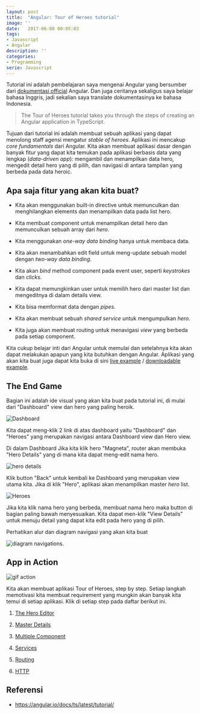 ```yaml
---
layout: post
title:  "Angular: Tour of Heroes tutorial"
image: ''
date:   2017-06-08 00:05:03
tags:
- Javascript
- Angular
description: ''
categories:
- Programming
serie: Javascript
---
```


Tutorial ini adalah pembelajaran saya mengenai Angular yang bersumber dari [dokumentasi official](https://angular.io/docs/ts/latest/tutorial/) Angular. Dan juga ceritanya sekaligus saya belajar bahasa Inggris, jadi sekalian saya translate dokumentasinya ke bahasa Indonesia.

> The Tour of Heroes tutorial takes you through the steps of creating an Angular application in TypeScript.

Tujuan dari tutorial ini adalah membuat sebuah aplikasi yang dapat menolong staff agensi mengatur *stable of heroes*. Aplikasi ini mencakup *core fundamentals* dari Angular. Kita akan membuat aplikasi dasar dengan banyak fitur yang dapat kita temukan pada aplikasi berbasis data yang lengkap (*data-driven app*): mengambil dan menampilkan data hero, mengedit detail hero yang di pilih, dan navigasi di antara tampilan yang berbeda pada data heroic.

## Apa saja fitur yang akan kita buat?

- Kita akan menggunakan built-in directive untuk memunculkan dan menghilangkan elements dan menampilkan data pada list hero.

- Kita membuat component untuk menampilkan detail hero dan memunculkan sebuah array dari *hero*.

- Kita menggunakan *one-way data binding* hanya untuk membaca data.

- Kita akan menambahkan edit field untuk meng-update sebuah model dengan *two-way data binding*.

- Kita akan *bind* method component pada event user, seperti *keystrokes* dan *clicks*.

- Kita dapat memungkinkan user untuk memilih hero dari master list dan mengeditnya di dalam details view.

- Kita bisa memformat data dengan *pipes*.

- Kita akan membuat sebuah *shared service* untuk mengumpulkan *hero*.

- Kita juga akan membuat routing untuk menavigasi *view* yang berbeda pada setiap component.

Kita cukup belajar inti dari Angular untuk memulai dan setelahnya kita akan dapat melakukan apapun yang kita butuhkan dengan Angular. Aplikasi yang akan kita buat juga dapat kita buka di sini [live example](https://angular.io/resources/live-examples/toh-6/ts/eplnkr.html) / [downloadable example](https://angular.io/resources/zips/toh-6/toh-6.zip).

## The End Game

Bagian ini adalah ide visual yang akan kita buat pada tutorial ini, di mulai dari "Dashboard" view dan hero yang paling heroik.

![Dashboard](https://angular.io/generated/images/guide/toh/heroes-dashboard-1.png)

Kita dapat meng-klik 2 link di atas dashboard yaitu "Dashboard" dan "Heroes" yang merupakan navigasi antara Dashboard view dan Hero view.

Di dalam Dashboard Jika kita klik hero "Magneta", router akan membuka "Hero Details" yang di mana kita dapat meng-edit nama hero.

![hero details](https://angular.io/generated/images/guide/toh/hero-details-1.png)

Klik button "Back" untuk kembali ke Dashboard yang merupakan view utama kita. Jika di klik "Hero", aplikasi akan menampilkan master *hero* list.

![Heroes](https://angular.io/generated/images/guide/toh/heroes-list-2.png)

Jika kita klik nama hero yang berbeda, membuat nama hero maka button di bagian paling bawah menyesuaikan. Kita dapat men-klik "View Details" untuk menuju detail yang dapat kita edit pada hero yang di pilih.

Perhatikan alur dan diagram navigasi yang akan kita buat

![diagram navigations](https://angular.io/generated/images/guide/toh/nav-diagram.png).

## App in Action

![gif action](https://angular.io/generated/images/guide/toh/toh-anim.gif)

Kita akan membuat aplikasi Tour of Heroes, step by step. Setiap langkah memotivasi kita membuat requirement yang mungkin akan banyak kita temui di setiap aplikasi. Klik di setiap step pada daftar berikut ini.

1. [The Hero Editor](/the-hero-editor-tour-of-heroes)

2. [Master Details](/master-detail-tour-of-heroes)

3. [Multiple Component](/multiple-component-tour-of-heroes)

4. [Services](/services-tour-of-heroes)

5. [Routing](/routing-tour-of-heroes)

6. [HTTP](/http-tour-of-heroes)

## Referensi

- https://angular.io/docs/ts/latest/tutorial/
